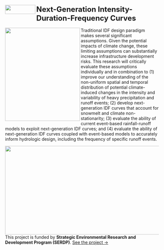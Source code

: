 <a href="https://www.serdp-estcp.org/" style="text-decoration:none"><img src="https://image.ibb.co/gC3CGT/SERDP1.png" class="image2"  width="99.35" height="30" border="0" align="left" style="border-style: none;"> </a> <font size="5"> <strong>Next-Generation Intensity-Duration-Frequency Curves</strong></font> 
<br />  <br /> 
<img src="https://image.ibb.co/jMv9wT/NG_IDF.png" class="image2" width="245.12" height="306.4" align="left" border="0" style="border-style: none;"> Traditional IDF design paradigm makes several significant assumptions. Given the potential impacts of climate change, these limiting assumptions can substantially increase infrastructure development risks. This research will critically evaluate these assumptions individually and in combination to (1) improve our understanding of the non-uniform spatial and temporal distribution of potential climate-induced changes in the intensity and variability of heavy precipitation and runoff events; (2) develop next-generation IDF curves that account for snowmelt and climate non-stationarity; (3) evaluate the ability of current event-based rainfall-runoff models to exploit next-generation IDF curves; and (4) evaluate the ability of next-generation IDF curves coupled with event-based models to accurately inform hydrologic design, including the frequency of specific runoff events.

<img src="https://image.ibb.co/mdUfMT/Picture1.png" class="image2" width="620" height="291.4" align="left" border="0" style="border-style: none;"> <br />
<br />  <br /> <br /> <br />  <br /> <br /> <br />  <br /> <br /> <br />  <br /> <br /> 
This project is funded by <strong>Strategic Environmental Research and Development Program (SERDP)</strong>. <a href="https://www.serdp-estcp.org/Program-Areas/Resource-Conservation-and-Resiliency/Natural-Resources/Cold-Regions-Ecology-and-Management/RC-2546">See the project &#8594;</a>

